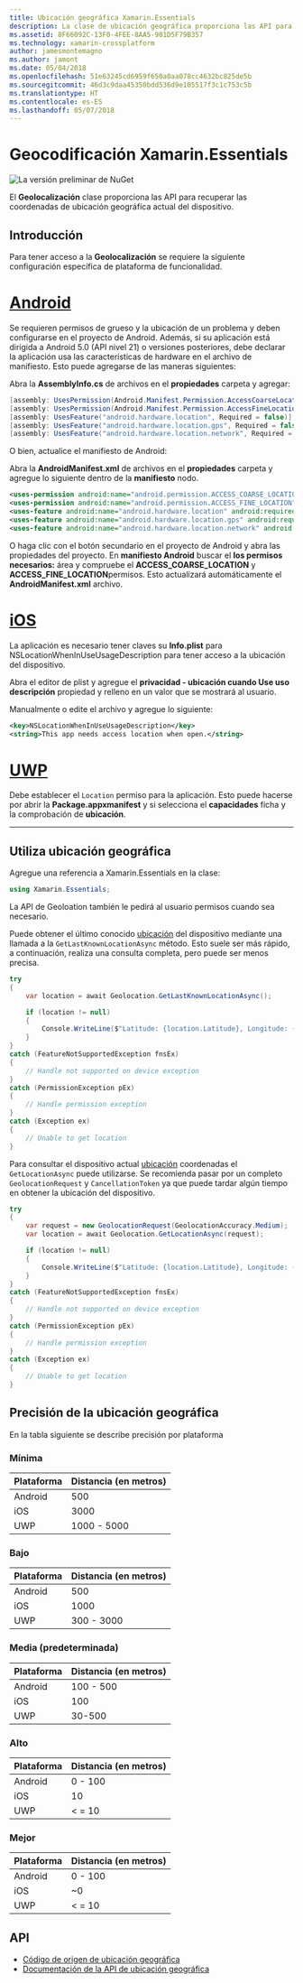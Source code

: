 ```yaml
---
title: Ubicación geográfica Xamarin.Essentials
description: La clase de ubicación geográfica proporciona las API para recuperar las coordenadas de ubicación geográfica actual del dispositivo.
ms.assetid: 8F66092C-13F0-4FEE-8AA5-901D5F79B357
ms.technology: xamarin-crossplatform
author: jamesmontemagno
ms.author: jamont
ms.date: 05/04/2018
ms.openlocfilehash: 51e63245cd6959f650a0aa078cc4632bc825de5b
ms.sourcegitcommit: 46d3c9daa45350bdd536d9e105517f3c1c753c5b
ms.translationtype: HT
ms.contentlocale: es-ES
ms.lasthandoff: 05/07/2018
---
```

# <a name="xamarinessentials-geocoding"></a>Geocodificación Xamarin.Essentials

![La versión preliminar de NuGet](~/media/shared/pre-release.png)

El **Geolocalización** clase proporciona las API para recuperar las coordenadas de ubicación geográfica actual del dispositivo.

## <a name="getting-started"></a>Introducción

Para tener acceso a la **Geolocalización** se requiere la siguiente configuración específica de plataforma de funcionalidad.

# <a name="androidtabandroid"></a>[Android](#tab/android)

Se requieren permisos de grueso y la ubicación de un problema y deben configurarse en el proyecto de Android. Además, si su aplicación está dirigida a Android 5.0 (API nivel 21) o versiones posteriores, debe declarar la aplicación usa las características de hardware en el archivo de manifiesto. Esto puede agregarse de las maneras siguientes:

Abra la **AssemblyInfo.cs** de archivos en el **propiedades** carpeta y agregar:

```csharp
[assembly: UsesPermission(Android.Manifest.Permission.AccessCoarseLocation)]
[assembly: UsesPermission(Android.Manifest.Permission.AccessFineLocation)]
[assembly: UsesFeature("android.hardware.location", Required = false)]
[assembly: UsesFeature("android.hardware.location.gps", Required = false)]
[assembly: UsesFeature("android.hardware.location.network", Required = false)]
```

O bien, actualice el manifiesto de Android:

Abra la **AndroidManifest.xml** de archivos en el **propiedades** carpeta y agregue lo siguiente dentro de la **manifiesto** nodo.

```xml
<uses-permission android:name="android.permission.ACCESS_COARSE_LOCATION" />
<uses-permission android:name="android.permission.ACCESS_FINE_LOCATION" />
<uses-feature android:name="android.hardware.location" android:required="false" />
<uses-feature android:name="android.hardware.location.gps" android:required="false" />
<uses-feature android:name="android.hardware.location.network" android:required="false" />
```

O haga clic con el botón secundario en el proyecto de Android y abra las propiedades del proyecto. En **manifiesto Android** buscar el **los permisos necesarios:** área y compruebe el **ACCESS_COARSE_LOCATION** y **ACCESS_FINE_LOCATION**permisos. Esto actualizará automáticamente el **AndroidManifest.xml** archivo.

# <a name="iostabios"></a>[iOS](#tab/ios)

La aplicación es necesario tener claves su **Info.plist** para NSLocationWhenInUseUsageDescription para tener acceso a la ubicación del dispositivo.

Abra el editor de plist y agregue el **privacidad - ubicación cuando Use uso descripción** propiedad y relleno en un valor que se mostrará al usuario.

Manualmente o edite el archivo y agregue lo siguiente:

```xml
<key>NSLocationWhenInUseUsageDescription</key>
<string>This app needs access location when open.</string>
```

# <a name="uwptabuwp"></a>[UWP](#tab/uwp)

Debe establecer el `Location` permiso para la aplicación. Esto puede hacerse por abrir la **Package.appxmanifest** y si selecciona el **capacidades** ficha y la comprobación de **ubicación**.

-----

## <a name="using-geolocation"></a>Utiliza ubicación geográfica

Agregue una referencia a Xamarin.Essentials en la clase:

```csharp
using Xamarin.Essentials;
```

La API de Geoloation también le pedirá al usuario permisos cuando sea necesario.

Puede obtener el último conocido [ubicación](xref:Xamarin.Essentials.Location) del dispositivo mediante una llamada a la `GetLastKnownLocationAsync` método. Esto suele ser más rápido, a continuación, realiza una consulta completa, pero puede ser menos precisa.

```csharp
try
{
    var location = await Geolocation.GetLastKnownLocationAsync();

    if (location != null)
    {
        Console.WriteLine($"Latitude: {location.Latitude}, Longitude: {location.Longitude}");
    }
}
catch (FeatureNotSupportedException fnsEx)
{
    // Handle not supported on device exception
}
catch (PermissionException pEx)
{
    // Handle permission exception
}
catch (Exception ex)
{
    // Unable to get location
}
```

Para consultar el dispositivo actual [ubicación](xref:Xamarin.Essentials.Location) coordenadas el `GetLocationAsync` puede utilizarse. Se recomienda pasar por un completo `GeolocationRequest` y `CancellationToken` ya que puede tardar algún tiempo en obtener la ubicación del dispositivo.

```csharp
try
{
    var request = new GeolocationRequest(GeolocationAccuracy.Medium);
    var location = await Geolocation.GetLocationAsync(request);

    if (location != null)
    {
        Console.WriteLine($"Latitude: {location.Latitude}, Longitude: {location.Longitude}");
    }
}
catch (FeatureNotSupportedException fnsEx)
{
    // Handle not supported on device exception
}
catch (PermissionException pEx)
{
    // Handle permission exception
}
catch (Exception ex)
{
    // Unable to get location
}
```

## <a name="geolocation-accuracy"></a>Precisión de la ubicación geográfica

En la tabla siguiente se describe precisión por plataforma

### <a name="lowest"></a>Mínima

| Plataforma | Distancia (en metros) |
| --- | --- |
| Android | 500 |
| iOS | 3000 |
| UWP | 1000 - 5000 |

### <a name="low"></a>Bajo

| Plataforma | Distancia (en metros) |
| --- | --- |
| Android | 500 |
| iOS | 1000 |
| UWP | 300 - 3000 |

### <a name="medium-default"></a>Media (predeterminada)

| Plataforma | Distancia (en metros) |
| --- | --- |
| Android | 100 - 500 |
| iOS | 100 |
| UWP | 30-500 |

### <a name="high"></a>Alto

| Plataforma | Distancia (en metros) |
| --- | --- |
| Android | 0 - 100 |
| iOS | 10 |
| UWP | < = 10 |

### <a name="best"></a>Mejor

| Plataforma | Distancia (en metros) |
| --- | --- |
| Android | 0 - 100 |
| iOS | ~0 |
| UWP | < = 10 |

## <a name="api"></a>API

- [Código de origen de ubicación geográfica](https://github.com/xamarin/Essentials/tree/master/Essentials/Geolocation)
- [Documentación de la API de ubicación geográfica](xref:Xamarin.Essentials.Geolocation)

